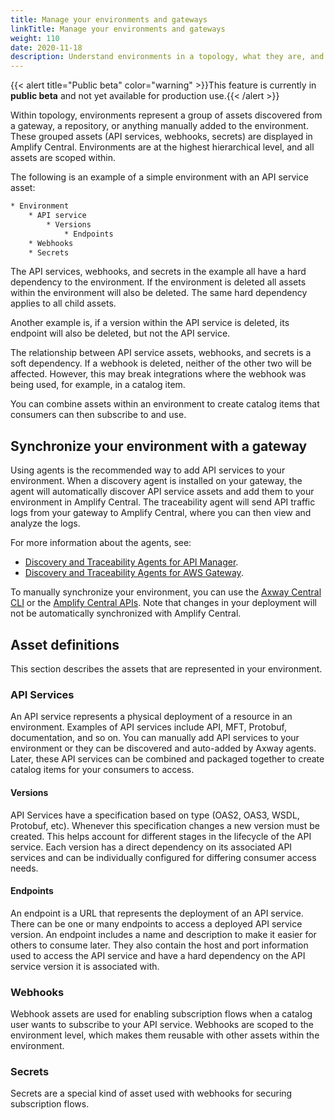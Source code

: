 ```yaml
---
title: Manage your environments and gateways
linkTitle: Manage your environments and gateways
weight: 110
date: 2020-11-18
description: Understand environments in a topology, what they are, and what can you do with them.
---
```


{{< alert title="Public beta" color="warning" >}}This feature is currently in **public beta** and not yet available for production use.{{< /alert >}}

Within topology, environments represent a group of assets discovered from a gateway, a repository, or anything manually added to the environment. These grouped assets (API services, webhooks, secrets) are displayed in Amplify Central. Environments are at the highest hierarchical level, and all assets are scoped within.

The following is an example of a simple environment with an API service asset:

```txt
* Environment
    * API service
        * Versions
            * Endpoints
    * Webhooks
    * Secrets
```

The API services, webhooks, and secrets in the example all have a hard dependency to the environment. If the environment is deleted all assets within the environment will also be deleted. The same hard dependency applies to all child assets.

Another example is, if a version within the API service is deleted, its endpoint will also be deleted, but not the API service.

The relationship between API service assets, webhooks, and secrets is a soft dependency. If a webhook is deleted, neither of the other two will be affected. However, this may break integrations where the webhook was being used, for example, in a catalog item.

You can combine assets within an environment to create catalog items that consumers can then subscribe to and use.

## Synchronize your environment with a gateway

Using agents is the recommended way to add API services to your environment. When a discovery agent is installed on your gateway, the agent will automatically discover API service assets and add them to your environment in Amplify Central. The traceability agent will send API traffic logs from your gateway to Amplify Central, where you can then view and analyze the logs.

For more information about the agents, see:

* [Discovery and Traceability Agents for API Manager](/docs/central/connect-api-manager/).
* [Discovery and Traceability Agents for AWS Gateway](/docs/central/connect-aws-gateway/).

To manually synchronize your environment, you can use the [Axway Central CLI](/docs/central/cli_central/cli_apiservices) or the [Amplify Central APIs](https://apicentral.axway.com/apis/docs). Note that changes in your deployment will not be automatically synchronized with Amplify Central.

## Asset definitions

This section describes the assets that are represented in your environment.

### API Services

An API service represents a physical deployment of a resource in an environment. Examples of API services include API, MFT, Protobuf, documentation, and so on. You can manually add API services to your environment or they can be discovered and auto-added by Axway agents. Later, these API services can be combined and packaged together to create catalog items for your consumers to access.

#### Versions

API Services have a specification based on type (OAS2, OAS3, WSDL, Protobuf, etc). Whenever this specification changes a new version must be created. This helps account for different stages in the lifecycle of the API service. Each version has a direct dependency on its associated API services and can be individually configured for differing consumer access needs.

#### Endpoints

An endpoint is a URL that represents the deployment of an API service. There can be one or many endpoints to access a deployed API service version. An endpoint includes a name and description to make it easier for others to consume later. They also contain the host and port information used to access the API service and have a hard dependency on the API service version it is associated with.

### Webhooks

Webhook assets are used for enabling subscription flows when a catalog user wants to subscribe to your API service. Webhooks are scoped to the environment level, which makes them reusable with other assets within the environment.

### Secrets

Secrets are a special kind of asset used with webhooks for securing subscription flows.
